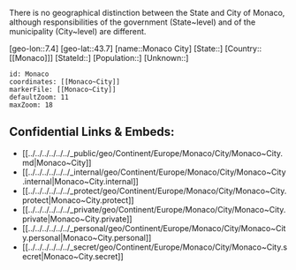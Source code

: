 ﻿---
location: [43.7,7.4]
mapzoom: [7,12] 
mapmarker: city 
type: City
tags:
- geo/City


SpocWebEntityId: 32545
isDeleted: false
confidential: public

---

There is no geographical distinction between the State and City of Monaco,
although responsibilities of the government (State~level) and of the municipality (City~level) are different.

[geo-lon::7.4]
[geo-lat::43.7]
[name::Monaco City]
[State::]
[Country::[[Monaco]]]
[StateId::]
[Population::]
[Unknown::]


```leaflet
id: Monaco
coordinates: [[Monaco~City]]
markerFile: [[Monaco~City]]
defaultZoom: 11 
maxZoom: 18
```


## Confidential Links & Embeds: 
- [[../../../../../../_public/geo/Continent/Europe/Monaco/City/Monaco~City.md|Monaco~City]] 
- [[../../../../../../_internal/geo/Continent/Europe/Monaco/City/Monaco~City.internal|Monaco~City.internal]] 
- [[../../../../../../_protect/geo/Continent/Europe/Monaco/City/Monaco~City.protect|Monaco~City.protect]] 
- [[../../../../../../_private/geo/Continent/Europe/Monaco/City/Monaco~City.private|Monaco~City.private]] 
- [[../../../../../../_personal/geo/Continent/Europe/Monaco/City/Monaco~City.personal|Monaco~City.personal]] 
- [[../../../../../../_secret/geo/Continent/Europe/Monaco/City/Monaco~City.secret|Monaco~City.secret]] 
